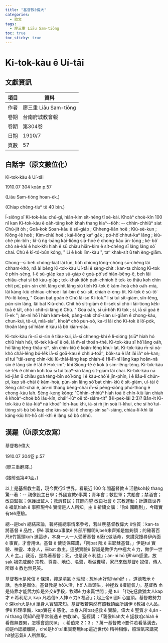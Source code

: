 ```yaml
---
title: "基督教ê偉大"
categories:
  - 散文
tags:
  - 廖三重 Liāu Sam-tiōng
toc: true
toc_sticky: true
---
```


# Ki-tok-kàu ê Uí-tāi

## 文獻資訊

| 項目 | 資料 |
|---|---|
| 作者 | 廖三重 Liāu Sam-tiōng |
| 卷期 | 台南府城教會報 |
| 卷期 | 第304卷 |
| 日期 | 1910/7 |
| 頁數 | 57 |

## 白話字（原文數位化）

Ki-tok-kàu ê Uí-tāi

1910.07 304 koàn p.57

(Liāu Sam-tiōng hoan-e̍k.)

(Chiap chêng-tiuⁿ tē 40 bīn.)

Í-siōng sī Ki-tok-kàu chú-gī, hiān-kim si̍t-hêng tī sè-kài. Khoàⁿ choè-kīn 100 nî kan Ki-tok-kàu ê oa̍h-tāng koh khah thang kiaⁿ--tio̍h: -- chhin-chhiūⁿ siat Chú-ji̍t o̍h ; Goā-kok Soan-kàu ê sū-gia̍p ; Chheng-liân hoē ; Kiù-sè-kun ; Kiōng-lē hoē ; Kìm-chiú hoē ; kái-liông kaⁿ ga̍k ; pó-hō͘ chhut-kaⁿ lâng ; kiù- chè pîn-bîn ; kî-û ǹg-bāng kái-liông siā-hoē ê chong-kàu ūn-tōng ; kè-bô͘ chò sè-kài ê hok-khì hiah ê sū chiàu hiān-kim ê si̍t-chêng sī lâng lâng só͘ chai. Chú ê kî-tó-bûn kóng, " Lí ê kok lîm-kàu ", taⁿ khak-si̍t ū teh èng-giām.

Chong--sī beh chóng-kiat lâi lūn, tio̍h chiong lóng-chóng sū-chêng lâi chham-khó, nā ài bêng Ki-tok-kàu Uí-tāi ê sèng-chit : kan-ta chiong Ki-tok ê phín-sèng, I-ê sū-gia̍p kap sū-gia̍p ê goā-pō͘ só͘ hián-bêng-ê, beh lâi chiâu-chai sī bô kàu-gia̍p ; tek-khak tio̍h pah-chhioh ê tek-ko thâu koh chìn chit pō͘, pún-sin chi̍t lâng chi̍t lâng siū tio̍h Ki-tok ê kám-hoà chò oa̍h-miā, lâi káng-kiù chhiau-chhoē i lāi-bīn ê sū-si̍t, chiah ē-ēng-tit. Ki-tok ê sù-tô͘ Pó-lô kóng, " Goán bat goán ê Chú Iâ-so͘ Ki-tok." I sī tuì si̍t-giām, sîn-lêng, pún-sin lâng, lâi bat Kiù-chú. Chit hō si̍t-giām ê tì-sek sī chò i lāi-tiong ke̍k-toā ê la̍t, chò i chi̍t-sì lâng ê Chú. " Goá oa̍h, sī uī-tio̍h Ki tok ; sí, iā sī goá ê lī-ek "; án-ni hō͘ i hiah kám-kek, pàng-sak chó͘-sian ui-giâm ê chong-kàu, chun-kuì, tē-uī, miâ-siaⁿ, khoàⁿ chò pùn-sò, ka-tī lâi chò Ki-tok ê lô͘-po̍k, thoân lâng só͘ hiâm ê kàu iā bô kiàn-siàu.

Ki-tok-kàu m̄-sī sí-sìn ê tiâu-kui, iā-sī chheng-khì ê lí-sióng (siūⁿ hiah hó chiū hiah hó), tō-tek kà-sī ê oē, iā m̄-sī thoân-thé. Ki-tok-kàu sī hō͘ lâng oa̍h, hō͘ lâng têng-thâu-siⁿ, sîn chín-kiù ê koân-lêng khuì-lat. Ki-tok-kàu m̄-sī oá-khò châi-lêng bú-le̍k iā-sī goā-kau ê chhiú-toāⁿ, bo̍k-su ê la̍t lâi iâⁿ sè-kan; sī tuì "tāi-seng chín-kiù Iû-thài-lâng kap chiah-ê Hi-lī-nî lâng kap hoān-nā sìn ê lâng sîn ê la̍t ê Hok-im"; khí Siōng-tè ê kok tī sim-lêng-téng. Ki-tok-kàu sè-le̍k ê chhim koh toā sī tuì toaⁿ-sin lâng si̍t-giām lâi chai. Ki-tok-kàu nā kó-jiân ū chiàu goá téng-bīn só͘ kóng i ê kàu-chó͘ ê jîn-phín, i ê liāu-lí chún-pī, kap si̍t-chāi ê kám-hoà, pún-sin lâng só͘ bat chín-kiù ê si̍t-giām, uí-tāi ê Sèng chit-châi ê, án-ni thang bêng-chai m̄-sī pêng-siông phó͘-thong ê chong-kàu lah. Sèng-keng kóng: "Chhin-chhiūⁿ hiah toā ê chín-kiù lán chiah ê khoàⁿ-choè bô iàu-kín, cháiⁿ-iūⁿ oē tô-siám-tit" (Hi-pek-lâi 2:3)? Bān-it Ki-tok-kàu ê iàu-kiāⁿ nā khoàⁿ lo̍h-kau khì, iā-sī m̄ jīn soà lī-khui, che sī hō͘ tuì-tiōng si̍t-bū bô kap che kīn-sè-tāi ê cheng-sîn saⁿ-siāng, chiàu-lí-khì lâi káng-kiù hit-hō chì-khì ê lâng só͘ bô chhú.

## 漢羅（Ùi原文改寫）

基督教ê偉大

1910.07 304卷 p.57

(廖三重翻譯。)

(接前張第40面。)

以上是基督教主義，現今實行tī 世界。看最近 100 年間基督教 ê 活動koh較 thang 驚--著：-- 親像設主日學；外國宣教ê事業；青年會；救世軍；共勵會；禁酒會；改良監獄；保護出監人；救濟貧民；其餘向望 改良社會 ê 宗教運動；計謀做世界 ê 福氣hiah ê 事照現今ê 實情是人人所知。主 ê 祈禱文講：「你ê 國臨到」，今確實有teh應驗。

總--是beh 總結來論，著將攏總事情來參考，若ài 明基督教偉大 ê性質：kan-ta 將基督 ê 品性，伊ê 事業kap事業ê 外部所顯明ê,beh來齊知是無夠額；的確著百尺ê竹篙頭koh 進這步，本身一人一人受著基督 ê感化做活命，來講究搜尋伊內面ê 事實，才會用tit。基督 ê 使徒保羅講，「阮bat 阮 ê 主耶穌基督。」伊是tuì 實驗、神靈、本身人，來bat 救主。這號實驗ê 智識是做伊內中極大 ê 力，做伊一世人 ê 主。」我活，是為著基督；死，也是我 ê 利益」；án-ni hō͘ 伊hiah感激，放sak 祖先威嚴ê 宗教、尊貴、地位、名聲，看做糞埽，家己來做基督ê 奴僕，傳人所嫌 ê 教也無見笑。

基督教m̄是死信 ê 條規，抑是清氣 ê 理想﹙想hiah好就hiah好﹚，道德教示 ê 話，也m̄是團体。基督教是 hō͘人活，hō͘ 人重頭生，神拯救 ê權能氣力。基督教 m̄是倚靠才能武力抑是外交ê手段，牧師ê 力來贏世間；是 tuì 「代先拯救猶太人kap 才 ê 希利尼人 kap 凡若信ê 人神 ê 力ê 福音」；起上帝ê 國tī 心靈頂。基督教勢力ê 深koh大是tuì 單身人實驗來知。基督教若果然有照我頂面所講伊 ê教祖 ê人品，伊ê 料理準備，kap實在 ê 感化，本身人所bat拯救 ê 實驗，偉大 ê 聖質才 ê,án -ni thang 明知m̄是平常普通 ê 宗教lah。聖經講 ：「親像hiah大 ê 拯救咱chiah ê 看做無要緊，怎樣會逃閃tit」﹙希伯來 2：3﹚？萬一基督教 ê要件若看落溝去，抑是m̄認續離開，ché是hō͘ tuì重實務無kap這近世代ê 精神相像，照理氣來講究hit號志氣ê 人所無取。

